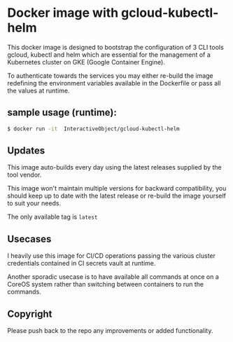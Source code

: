 # Docker image with gcloud-kubectl-helm

This docker image is designed to bootstrap the configuration of 3 CLI tools gcloud, kubectl and helm which are essential for the management of a Kubernetes cluster on GKE (Google Container Engine).

To authenticate towards the services you may either re-build the image redefining the environment variables available in the Dockerfile or pass all the values at runtime.

## sample usage (runtime):

```bash
$ docker run -it  InteractiveObject/gcloud-kubectl-helm
```

## Updates

This image auto-builds every day using the latest releases supplied by the tool vendor.

This image won't maintain multiple versions for backward compatibility, you should keep up to date with the latest release or re-build the image yourself to suit your needs.

The only available tag is `latest`

## Usecases

I heavily use this image for CI/CD operations passing the various cluster credentials contained in CI secrets vault at runtime.

Another sporadic usecase is to have available all commands at once on a CoreOS system rather than switching between containers to run the commands.

## Copyright

Please push back to the repo any improvements or added functionality.
